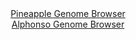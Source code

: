 <div id="Pineapple_Genome_Browser" align="center">
  <a href="https://igv.org/app/?sessionURL=blob:zZJfb5swFMW_i6VWm0TAQCABqZpom2xZ_lVNadZUFXLAgFOwiW2gSZTvPq_atJdOah42TfKDfXXte87x7wAazAVhFPjA0k1HN02gAZGzdoHKqsAzVGIB_BQVAmuA4xRzTGMM_ANIkZAovJ2om7mUlfANg8iqUyKaMV3YOirRnlHUCj1mpXHFigKtGUeScWFcctQwg2RNp8VrVFW6mm3rjpEgiQxUVDmjghkVplnUqveiX6Uow5SVOCrrQpJXAZHSozQmeoo.BctFEMdYiDHejZKLYDwK7u1BuPrsXq3C.Zdl6C7PFySjSNYcXzyXzqaq6dcz6xIm2_hmsyrLaTsig.sybM_s6_PBS0U4Fhdmz.zb3b5r2yoaQhP88j.5Vouc6HxJSDzbucv5pfutnU9JNZzNFulwu7qL3_TdBUcNFCyuFQkgznnPN6FmQ1dzLLfzY2v2NQg9lQ5nBPiPTxqQHMXPqv3xAOSuUrwAgbf1KzoaYDzBHPgdD8Ke6XmW0.11oeeZR.0Aal78vWiH4a3Xg1ZgWW6UkkIqmJNI0EroiFK9iVM925.Y5WQ_WuQv7thb8_62bWE92rfBvJndbII_ZKkBNfr1.5TR9yj6J9S9R4gu16eiZk7Z7f5.kl_n6Zk1nNAR2rgBCx_G47vBw5sBOcruaeGkjJdIqn5VUcefvDWIE0SlKjREkDUpiNwtVY6sBb5p2QpbELOCKQ4Bz9YfoAY104Eff.NpH5.O3wE-">Pineapple Genome Browser</a>
</div>
<div id="Alphonso_Genome_Browser" align="center">
  <a href="https://igv.org/app/?sessionURL=blob:zZNha9swEIb_i6BlA8eW7diODWU4bbOmKe3WkoSmFHOxZUebLamS7CQN.e9Ty8a.rNB82Bjow.k46d579WiHOiIV5QwlyLPdwHZdZCG14us7aERNrqEhCiUl1IpYSJKSSMJygpIdKkFpmN5emZMrrYVKHIdq0WuAVdxWvg0NPHMGa2XnvHFOeV3DkkvQXCpnKKHjDq263posQQjb9PbtwClAgwO1WHGmuCMIq7K1uS_7lcoqwnhDsqatNX0VkBk9RmNhl_Apnd.leU6UmpDtuDhJJ.N05p9PF5_D08X05mI.DefHd7RioFtJTtzg7B5H22o8m226SRDPcae3hRjKoH_knx2fbwSVRJ24kTvw.4MoxMYYygqy.Z9mNoseOHezuZktgq2bXvAvG11etF2YHnmjkT7yhmCC8zem31uo5nlraED5SkaJiy0fh1bghb2X0B1YGMfGI8kpSh4eLaQl5N9N.cMO6a0wzCBFntpXfCzEZUEkSnoxxpEbx17Qj_o4jt29tUOtrP.ewaPpbRxhL_W8MCtprQ3QRaaYUDYwZnd5aVfPBzqarp8bxQdq6NFWnJZxAN3TNC67Ucz_6OXLFzOtXx_RDPoeRf.EvfcIsfXyUOAqwcn1fUEHgL9FpDKIkaa8HC2.Xhb1.E2DDjOn5LIBbepNxmx_8taBpMC0SXRU0SWtqd7OjY98jRLX8w22KOc1NxwiWS0_YAtbboA__sbT3z_ufwA-">Alphonso Genome Browser</a>
</div>


